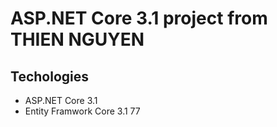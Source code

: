# ASP.NET Core 3.1 project from THIEN NGUYEN
## Techologies 
- ASP.NET Core 3.1 
- Entity Framwork Core 3.1
77